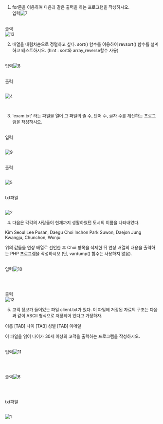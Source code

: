 
1. for문을 이용하여 다음과 같은 출력을 하는 프로그램을 작성하시오.
<br>입력![7](https://github.com/kyksc/Web23/assets/144462053/e359c249-7082-42d2-b3ee-d586402ff327)


<br>출력
<br>![13](https://github.com/kyksc/Web23/assets/144462053/ab9d89de-9f1e-42b3-8873-0e4a41588e2a)




2. 배열을 내림차순으로 정렬하고 싶다. sort() 함수를 이용하여 revsort() 함수를 설계하고 테스트하시오.
   (hint : sort와 array_reverse함수 사용)
   
<br>입력![8](https://github.com/kyksc/Web23/assets/144462053/ddfda59c-9ed0-41bc-941c-234cb14e9504)


<br>출력

<br>![4](https://github.com/kyksc/Web23/assets/144462053/cdc208b7-aacb-4cda-8a93-e93f10fcf63b)


<br>

3. 'exam.txt' 라는 파일을 열어 그 파일의 줄 수, 단어 수, 글자 수를 계산하는 프로그램을 작성하시오.

<br>입력

<br>![9](https://github.com/kyksc/Web23/assets/144462053/37c3c2da-4317-4ab8-8618-65ef20adbf02)


<br>출력

<br>![5](https://github.com/kyksc/Web23/assets/144462053/122c4d3d-c658-414b-b316-ec2c42842df8)

<br>txt파일

<br>![2](https://github.com/kyksc/Web23/assets/144462053/845b341a-c026-44a7-8257-b1dce215ebd2)




4. 다음은 각각의 사람들이 현재까지 생활하였던 도시의 이름을 나타내었다.

Kim   Seoul
Lee    Pusan, Daegu
Choi   Inchon
Park   Suwon, Daejon
Jung   Kwangju, Chunchon, Wonju

위의 값들을 연상 배열로 선언한 후 Choi 항목을 삭제한 뒤 연상 배열의 내용을 출력하는 PHP 프로그램을 작성하시오 (단, vardump() 함수는 사용하지 않음).


<br>입력![10](https://github.com/kyksc/Web23/assets/144462053/9b978036-b137-4d2d-9754-8db8710f82f5)

<br>


<br>출력
<br>![12](https://github.com/kyksc/Web23/assets/144462053/91e9a559-7798-4fe6-acbb-aff57f3e7a07)


5. 고객 정보가 들어있는 파일 client.txt가 있다. 이 파일에 저장된 자료의 구조는 다음과 같이 ASCII 형식으로 저장되어 있다고 가정하자.

이름 [TAB] 나이 [TAB] 성별 [TAB] 이메일

이 파일을 읽어 나이가 30세 이상의 고객을 출력하는 프로그램을 작성하시오.


<br>입력![11](https://github.com/kyksc/Web23/assets/144462053/e89eb394-401a-475c-94fb-2acbc22b7c3c)

<br>


<br>출력![6](https://github.com/kyksc/Web23/assets/144462053/6e08c905-cccd-4566-ae52-0b2471f5a385)


<br>

<br>txt파일


<br>![1](https://github.com/kyksc/Web23/assets/144462053/caece547-e45a-4cf2-8897-8ad585afa2f5)
